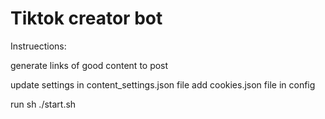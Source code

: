 # Tiktok creator bot

Instruections:

generate links of good content to post

update settings in content_settings.json file
add cookies.json file in config

run sh ./start.sh  
